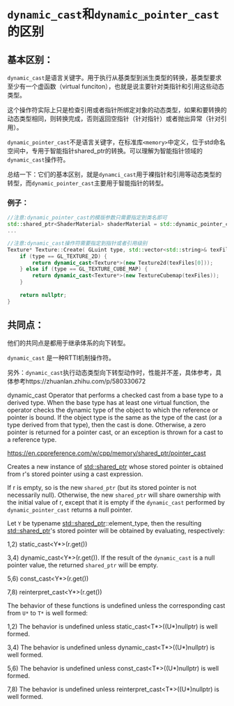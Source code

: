 # `dynamic_cast`和`dynamic_pointer_cast`的区别

## 基本区别：

`dynamic_cast`是语言关键字。用于执行从基类型到派生类型的转换，基类型要求至少有一个虚函数（virtual funciton），也就是说主要针对类指针和引用这些动态类型。

这个操作符实际上只是检查引用或者指针所绑定对象的动态类型，如果和要转换的动态类型相同，则转换完成，否则返回空指针（针对指针）或者抛出异常（针对引用）。

`dynamic_pointer_cast`不是语言关键字，在标准库`<memory>`中定义，位于std命名空间中，专用于智能指针shared_ptr的转换。可以理解为智能指针领域的`dynamic_cast`操作符。

总结一下：它们的基本区别，就是`dynamci_cast`用于裸指针和引用等动态类型的转型，而`dynamic_pointer_cast`主要用于智能指针的转型。

### 例子：

```cpp
//注意:dynamic_pointer_cast的模版参数只需要指定到类名即可
std::shared_ptr<ShaderMaterial> shaderMaterial = std::dynamic_pointer_cast<ShaderMaterial>(boxMesh->material);
...

//注意:dynamic_cast操作符需要指定到指针或者引用级别
Texture* Texture::Create( GLuint type, std::vector<std::string>& texFiles) {
    if (type == GL_TEXTURE_2D) {
        return dynamic_cast<Texture*>(new Texture2d(texFiles[0]));
    } else if (type == GL_TEXTURE_CUBE_MAP) {
        return dynamic_cast<Texture*>(new TextureCubemap(texFiles));
    }
    
    return nullptr;
}
```

## 共同点：

他们的共同点是都用于继承体系的向下转型。

`dynamic_cast` 是一种RTTI机制操作符。

另外：`dynamic_cast`执行动态类型向下转型动作时，性能并不差，具体参考，具体参考https://zhuanlan.zhihu.com/p/580330672





dynamic_cast Operator that performs a checked cast from a base type to a derived type. When the base type has at least one virtual function, the operator checks the dynamic type of the object to which the reference or pointer is bound. If the object type is the same as the type of the cast (or a type derived from that type), then the cast is done. Otherwise, a zero pointer is returned for a pointer cast, or an exception is thrown for a cast to a reference type. 

https://en.cppreference.com/w/cpp/memory/shared_ptr/pointer_cast

Creates a new instance of [std::shared_ptr](https://en.cppreference.com/w/cpp/memory/shared_ptr) whose stored pointer is obtained from r's stored pointer using a cast expression.

If r is empty, so is the new `shared_ptr` (but its stored pointer is not necessarily null). Otherwise, the new `shared_ptr` will share ownership with the initial value of r, except that it is empty if the `dynamic_cast` performed by `dynamic_pointer_cast` returns a null pointer.

Let `Y` be typename [std::shared_ptr](http://en.cppreference.com/w/cpp/memory/shared_ptr)<T>::element_type, then the resulting [std::shared_ptr](https://en.cppreference.com/w/cpp/memory/shared_ptr)'s stored pointer will be obtained by evaluating, respectively:

1,2) static_cast<Y*>(r.get())

3,4) dynamic_cast<Y*>(r.get()). If the result of the `dynamic_cast` is a null pointer value, the returned `shared_ptr` will be empty.

5,6) const_cast<Y*>(r.get())

7,8) reinterpret_cast<Y*>(r.get())

The behavior of these functions is undefined unless the corresponding cast from `U*` to `T*` is well formed:

1,2) The behavior is undefined unless static_cast<T*>((U*)nullptr) is well formed.

3,4) The behavior is undefined unless dynamic_cast<T*>((U*)nullptr) is well formed.

5,6) The behavior is undefined unless const_cast<T*>((U*)nullptr) is well formed.

7,8) The behavior is undefined unless reinterpret_cast<T*>((U*)nullptr) is well formed.